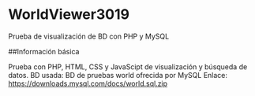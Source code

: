 # WorldViewer3019
Prueba de visualización de BD con PHP y MySQL


##Información básica

Prueba con PHP, HTML, CSS y JavaScipt de visualización y búsqueda de datos.
BD usada: BD de pruebas world ofrecida por MySQL
Enlace: https://downloads.mysql.com/docs/world.sql.zip
